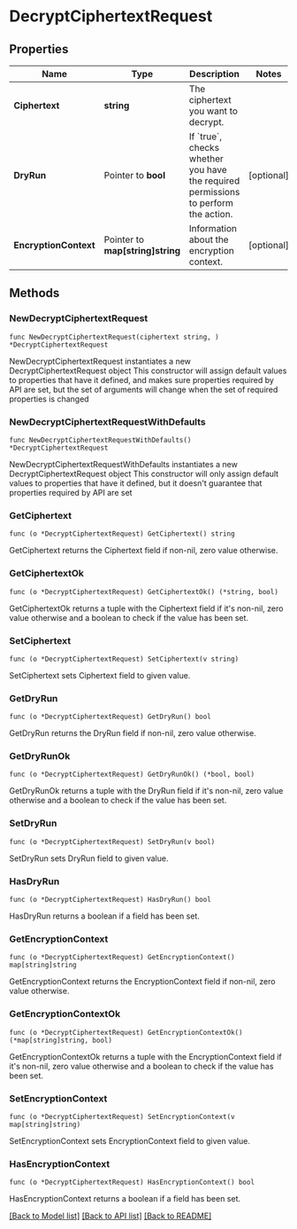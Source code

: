 # DecryptCiphertextRequest

## Properties

Name | Type | Description | Notes
------------ | ------------- | ------------- | -------------
**Ciphertext** | **string** | The ciphertext you want to decrypt. | 
**DryRun** | Pointer to **bool** | If &#x60;true&#x60;, checks whether you have the required permissions to perform the action. | [optional] 
**EncryptionContext** | Pointer to **map[string]string** | Information about the encryption context. | [optional] 

## Methods

### NewDecryptCiphertextRequest

`func NewDecryptCiphertextRequest(ciphertext string, ) *DecryptCiphertextRequest`

NewDecryptCiphertextRequest instantiates a new DecryptCiphertextRequest object
This constructor will assign default values to properties that have it defined,
and makes sure properties required by API are set, but the set of arguments
will change when the set of required properties is changed

### NewDecryptCiphertextRequestWithDefaults

`func NewDecryptCiphertextRequestWithDefaults() *DecryptCiphertextRequest`

NewDecryptCiphertextRequestWithDefaults instantiates a new DecryptCiphertextRequest object
This constructor will only assign default values to properties that have it defined,
but it doesn't guarantee that properties required by API are set

### GetCiphertext

`func (o *DecryptCiphertextRequest) GetCiphertext() string`

GetCiphertext returns the Ciphertext field if non-nil, zero value otherwise.

### GetCiphertextOk

`func (o *DecryptCiphertextRequest) GetCiphertextOk() (*string, bool)`

GetCiphertextOk returns a tuple with the Ciphertext field if it's non-nil, zero value otherwise
and a boolean to check if the value has been set.

### SetCiphertext

`func (o *DecryptCiphertextRequest) SetCiphertext(v string)`

SetCiphertext sets Ciphertext field to given value.


### GetDryRun

`func (o *DecryptCiphertextRequest) GetDryRun() bool`

GetDryRun returns the DryRun field if non-nil, zero value otherwise.

### GetDryRunOk

`func (o *DecryptCiphertextRequest) GetDryRunOk() (*bool, bool)`

GetDryRunOk returns a tuple with the DryRun field if it's non-nil, zero value otherwise
and a boolean to check if the value has been set.

### SetDryRun

`func (o *DecryptCiphertextRequest) SetDryRun(v bool)`

SetDryRun sets DryRun field to given value.

### HasDryRun

`func (o *DecryptCiphertextRequest) HasDryRun() bool`

HasDryRun returns a boolean if a field has been set.

### GetEncryptionContext

`func (o *DecryptCiphertextRequest) GetEncryptionContext() map[string]string`

GetEncryptionContext returns the EncryptionContext field if non-nil, zero value otherwise.

### GetEncryptionContextOk

`func (o *DecryptCiphertextRequest) GetEncryptionContextOk() (*map[string]string, bool)`

GetEncryptionContextOk returns a tuple with the EncryptionContext field if it's non-nil, zero value otherwise
and a boolean to check if the value has been set.

### SetEncryptionContext

`func (o *DecryptCiphertextRequest) SetEncryptionContext(v map[string]string)`

SetEncryptionContext sets EncryptionContext field to given value.

### HasEncryptionContext

`func (o *DecryptCiphertextRequest) HasEncryptionContext() bool`

HasEncryptionContext returns a boolean if a field has been set.


[[Back to Model list]](../README.md#documentation-for-models) [[Back to API list]](../README.md#documentation-for-api-endpoints) [[Back to README]](../README.md)


